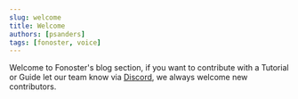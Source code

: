 ```yaml
---
slug: welcome
title: Welcome
authors: [psanders]
tags: [fonoster, voice]
---
```


Welcome to Fonoster's blog section, if you want to contribute with a Tutorial or Guide let our team know via [Discord](https://discord.gg/mpWSRUhG7e),
we always welcome new contributors. 
